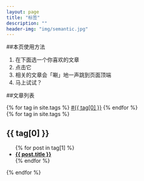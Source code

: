 ```yaml
---
layout: page
title: "标签"
description: ""  
header-img: "img/semantic.jpg"  
---
```


##本页使用方法

1. 在下面选一个你喜欢的文章
2. 点击它
3. 相关的文章会「唰」地一声跳到页面顶端
4. 马上试试？

##文章列表

<!--
<div id='tag_cloud'>
{% for tag in site.tags %}
<a href="#{{ tag[0] }}" title="{{ tag[0] }}" rel="{{ tag[1].size }}">{{ tag[0] }}</a>
{% endfor %}
</div>

<ul class="listing">
{% for tag in site.tags %}
  <li class="listing-seperator" id="{{ tag[0] }}">{{ tag[0] }}</li>
{% for post in tag[1] %}
  <li class="listing-item">
  <time datetime="{{ post.date | date:"%Y-%m-%d" }}">{{ post.date | date:"%Y-%m-%d" }}</time>
  <a href="{{ post.url }}" title="{{ post.title }}">{{ post.title }}</a>
  </li>
{% endfor %}
{% endfor %}
</ul>

<script src="/media/js/jquery.tagcloud.js" type="text/javascript" charset="utf-8"></script> 
<script language="javascript">
$.fn.tagcloud.defaults = {
    size: {start: 1, end: 1, unit: 'em'},
      color: {start: '#f8e0e6', end: '#ff3333'}
};

$(function () {
    $('#tag_cloud a').tagcloud();
});
</script>
-->



<p></p>

<div id='tagcloud' >
    {% for tag in site.tags %}
    <a href="{{site.url_tags}}#{{ tag[0] }}" title="{{ tag[0] }}" rel="{{ tag[1].size }}">#{{ tag[0] }}</a>
    {% endfor %}
</div>
<script src="/js/min/jquery.tagcloud.min.js"></script>
<script type="text/javascript">
    $.fn.tagcloud.defaults = {
        size: {start: 12, end: 25, unit: 'pt'},
        color: {start: '#90a0dd', end: '#0cf'}
    };
    $(function () {
        $('#tagcloud a').tagcloud();
    });

</script>


<div class="f5">
    {% for tag in site.tags %}
    <div class="column fJqueryba">
        <h2 class=""><a name="{{ tag[0] }}"></a>{{ tag[0] }}</h2>
        <ul class="columnUl">
            {% for post in tag[1] %}
            <li>
                <b><a href="{{ post.url  }}" title="" class="gray_2" target="_blank">{{ post.title }}</a></b>
            </li>
            <!-- weiyi.theme.modify 归档页面增加文章描述
            <br><font color="gray">{{ post.description }}</font></br>
            -->
            {% endfor %}
        </ul>
    </div>
    {% endfor %}
</div>


<link rel="stylesheet" href="/css/min/type.css" type="text/css"  media="screen" />
<script src="/js/min/jquery.highight.min.js"></script>
<script type="text/javascript">
    $(function(){
        $(".f5").jquerybaHighlight({HighlightClass:"Highlight"});
    });
</script>
